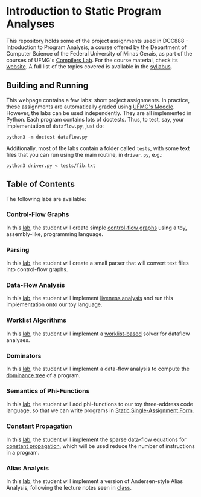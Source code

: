 # Introduction to Static Program Analyses

This repository holds some of the project assignments used in DCC888 -
Introduction to Program Analysis, a course offered by the Department of
Computer Science of the Federal University of Minas Gerais, as part of the
courses of UFMG's [Compilers Lab](https://lac-dcc.github.io/).
For the course material, check its [website](https://homepages.dcc.ufmg.br/~fernando/classes/dcc888). A full list of the topics covered is available in the
[syllabus](https://homepages.dcc.ufmg.br/~fernando/classes/dcc888/ementa/).

## Building and Running

This webpage contains a few labs: short project assignments. In practice, these assignments are automatically graded using [UFMG's Moodle](https://sistemas.ufmg.br/portal/render.userLayoutRootNode.uP).
However, the labs can be used independently.
They are all implemented in Python.
Each program contains lots of doctests.
Thus, to test, say, your implementation of `dataflow.py`, just do:

```
python3 -m doctest dataflow.py
```

Additionally, most of the labs contain a folder called `tests`, with some text files that you can run using the main routine, in `driver.py`, e.g.:

```
python3 driver.py < tests/fib.txt
```

## Table of Contents

The following labs are available:

### Control-Flow Graphs

In this [lab](/ControlFlowGraphs), the student will create simple [control-flow
graphs](https://homepages.dcc.ufmg.br/~fernando/classes/dcc888/ementa/slides/ControlFlowGraphs.pdf) using a toy, assembly-like, programming language.

### Parsing

In this [lab](/Parsing), the student will create a small parser that will
convert text files into control-flow graphs.

### Data-Flow Analysis

In this [lab](/IntroDataFlow), the student will implement [liveness analysis](https://homepages.dcc.ufmg.br/~fernando/classes/dcc888/ementa/slides/IntroDataFlow.pdf) and run this implementation onto our toy language.

### Worklist Algorithms

In this [lab](/Worklist), the student will implement a [worklist-based](https://homepages.dcc.ufmg.br/~fernando/classes/dcc888/ementa/slides/WorkList.pdf) solver for dataflow analyses.


### Dominators

In this [lab](/Dominance), the student will implement a data-flow analysis to compute the [dominance tree](https://homepages.dcc.ufmg.br/~fernando/classes/dcc888/ementa/slides/LoopOptimizations.pdf) of a program.


### Semantics of Phi-Functions

In this [lab](/PhiFunctions), the student will add phi-functions to our toy three-address code language, so that we can write programs in [Static Single-Assignment Form](https://homepages.dcc.ufmg.br/~fernando/classes/dcc888/ementa/slides/StaticSingleAssignment.pdf).

### Constant Propagation

In this [lab](/ConstantPropagation), the student will implement the sparse data-flow equations for [constant propagation](https://homepages.dcc.ufmg.br/~fernando/classes/dcc888/ementa/slides/SparseAbstractInterpretation.pdf), which will be used reduce the number of instructions in a program.

### Alias Analysis

In this [lab](/AliasAnalysis), the student will implement a version of Andersen-style Alias Analysis, following the lecture notes seen in [class](https://homepages.dcc.ufmg.br/~fernando/classes/dcc888/ementa/slides/PointerAnalysis.pdf).
